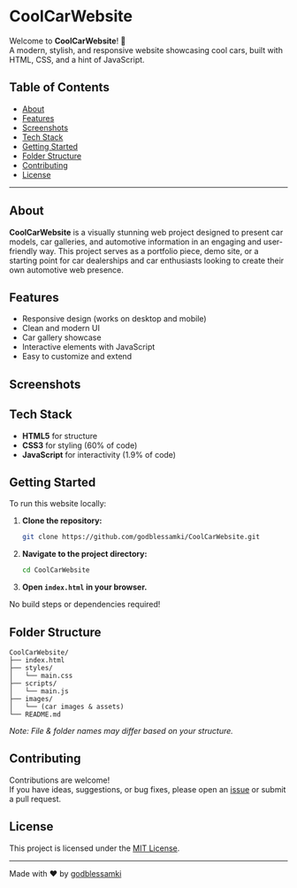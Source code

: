 # CoolCarWebsite

Welcome to **CoolCarWebsite**! 🚗  
A modern, stylish, and responsive website showcasing cool cars, built with HTML, CSS, and a hint of JavaScript.

## Table of Contents

- [About](#about)
- [Features](#features)
- [Screenshots](#screenshots)
- [Tech Stack](#tech-stack)
- [Getting Started](#getting-started)
- [Folder Structure](#folder-structure)
- [Contributing](#contributing)
- [License](#license)

---

## About

**CoolCarWebsite** is a visually stunning web project designed to present car models, car galleries, and automotive information in an engaging and user-friendly way. This project serves as a portfolio piece, demo site, or a starting point for car dealerships and car enthusiasts looking to create their own automotive web presence.

## Features

- Responsive design (works on desktop and mobile)
- Clean and modern UI
- Car gallery showcase
- Interactive elements with JavaScript
- Easy to customize and extend

## Screenshots

<!-- Add screenshots of your site here!  
Example:  
![Home Page](screenshots/home.png)  
-->

## Tech Stack

- **HTML5** for structure
- **CSS3** for styling (60% of code)
- **JavaScript** for interactivity (1.9% of code)

## Getting Started

To run this website locally:

1. **Clone the repository:**
   ```bash
   git clone https://github.com/godblessamki/CoolCarWebsite.git
   ```
2. **Navigate to the project directory:**
   ```bash
   cd CoolCarWebsite
   ```
3. **Open `index.html` in your browser.**

No build steps or dependencies required!

## Folder Structure

```
CoolCarWebsite/
├── index.html
├── styles/
│   └── main.css
├── scripts/
│   └── main.js
├── images/
│   └── (car images & assets)
└── README.md
```
*Note: File & folder names may differ based on your structure.*

## Contributing

Contributions are welcome!  
If you have ideas, suggestions, or bug fixes, please open an [issue](https://github.com/godblessamki/CoolCarWebsite/issues) or submit a pull request.

## License

This project is licensed under the [MIT License](LICENSE).

---

Made with ❤️ by [godblessamki](https://github.com/godblessamki)
